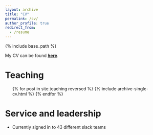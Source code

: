 ```yaml
---
layout: archive
title: "CV"
permalink: /cv/
author_profile: true
redirect_from:
  - /resume
---
```


{% include base_path %}

My CV can be found [**here**](http://academicpages.github.io/files/paper2.pdf). 

  
Teaching
======
  <ul>{% for post in site.teaching reversed %}
    {% include archive-single-cv.html %}
  {% endfor %}</ul>
  
Service and leadership
======
* Currently signed in to 43 different slack teams
